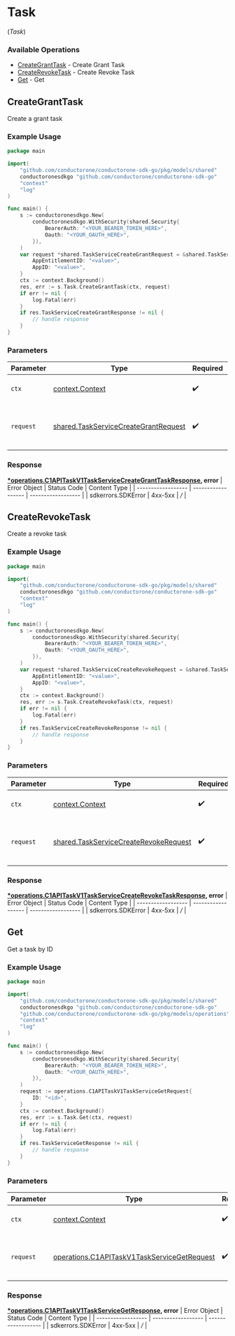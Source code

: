 # Task
(*Task*)

### Available Operations

* [CreateGrantTask](#creategranttask) - Create Grant Task
* [CreateRevokeTask](#createrevoketask) - Create Revoke Task
* [Get](#get) - Get

## CreateGrantTask

Create a grant task

### Example Usage

```go
package main

import(
	"github.com/conductorone/conductorone-sdk-go/pkg/models/shared"
	conductoronesdkgo "github.com/conductorone/conductorone-sdk-go"
	"context"
	"log"
)

func main() {
    s := conductoronesdkgo.New(
        conductoronesdkgo.WithSecurity(shared.Security{
            BearerAuth: "<YOUR_BEARER_TOKEN_HERE>",
            Oauth: "<YOUR_OAUTH_HERE>",
        }),
    )
    var request *shared.TaskServiceCreateGrantRequest = &shared.TaskServiceCreateGrantRequest{
        AppEntitlementID: "<value>",
        AppID: "<value>",
    }
    ctx := context.Background()
    res, err := s.Task.CreateGrantTask(ctx, request)
    if err != nil {
        log.Fatal(err)
    }
    if res.TaskServiceCreateGrantResponse != nil {
        // handle response
    }
}
```

### Parameters

| Parameter                                                                                        | Type                                                                                             | Required                                                                                         | Description                                                                                      |
| ------------------------------------------------------------------------------------------------ | ------------------------------------------------------------------------------------------------ | ------------------------------------------------------------------------------------------------ | ------------------------------------------------------------------------------------------------ |
| `ctx`                                                                                            | [context.Context](https://pkg.go.dev/context#Context)                                            | :heavy_check_mark:                                                                               | The context to use for the request.                                                              |
| `request`                                                                                        | [shared.TaskServiceCreateGrantRequest](../../pkg/models/shared/taskservicecreategrantrequest.md) | :heavy_check_mark:                                                                               | The request object to use for the request.                                                       |


### Response

**[*operations.C1APITaskV1TaskServiceCreateGrantTaskResponse](../../pkg/models/operations/c1apitaskv1taskservicecreategranttaskresponse.md), error**
| Error Object       | Status Code        | Content Type       |
| ------------------ | ------------------ | ------------------ |
| sdkerrors.SDKError | 4xx-5xx            | */*                |

## CreateRevokeTask

Create a revoke task

### Example Usage

```go
package main

import(
	"github.com/conductorone/conductorone-sdk-go/pkg/models/shared"
	conductoronesdkgo "github.com/conductorone/conductorone-sdk-go"
	"context"
	"log"
)

func main() {
    s := conductoronesdkgo.New(
        conductoronesdkgo.WithSecurity(shared.Security{
            BearerAuth: "<YOUR_BEARER_TOKEN_HERE>",
            Oauth: "<YOUR_OAUTH_HERE>",
        }),
    )
    var request *shared.TaskServiceCreateRevokeRequest = &shared.TaskServiceCreateRevokeRequest{
        AppEntitlementID: "<value>",
        AppID: "<value>",
    }
    ctx := context.Background()
    res, err := s.Task.CreateRevokeTask(ctx, request)
    if err != nil {
        log.Fatal(err)
    }
    if res.TaskServiceCreateRevokeResponse != nil {
        // handle response
    }
}
```

### Parameters

| Parameter                                                                                          | Type                                                                                               | Required                                                                                           | Description                                                                                        |
| -------------------------------------------------------------------------------------------------- | -------------------------------------------------------------------------------------------------- | -------------------------------------------------------------------------------------------------- | -------------------------------------------------------------------------------------------------- |
| `ctx`                                                                                              | [context.Context](https://pkg.go.dev/context#Context)                                              | :heavy_check_mark:                                                                                 | The context to use for the request.                                                                |
| `request`                                                                                          | [shared.TaskServiceCreateRevokeRequest](../../pkg/models/shared/taskservicecreaterevokerequest.md) | :heavy_check_mark:                                                                                 | The request object to use for the request.                                                         |


### Response

**[*operations.C1APITaskV1TaskServiceCreateRevokeTaskResponse](../../pkg/models/operations/c1apitaskv1taskservicecreaterevoketaskresponse.md), error**
| Error Object       | Status Code        | Content Type       |
| ------------------ | ------------------ | ------------------ |
| sdkerrors.SDKError | 4xx-5xx            | */*                |

## Get

Get a task by ID

### Example Usage

```go
package main

import(
	"github.com/conductorone/conductorone-sdk-go/pkg/models/shared"
	conductoronesdkgo "github.com/conductorone/conductorone-sdk-go"
	"github.com/conductorone/conductorone-sdk-go/pkg/models/operations"
	"context"
	"log"
)

func main() {
    s := conductoronesdkgo.New(
        conductoronesdkgo.WithSecurity(shared.Security{
            BearerAuth: "<YOUR_BEARER_TOKEN_HERE>",
            Oauth: "<YOUR_OAUTH_HERE>",
        }),
    )
    request := operations.C1APITaskV1TaskServiceGetRequest{
        ID: "<id>",
    }
    ctx := context.Background()
    res, err := s.Task.Get(ctx, request)
    if err != nil {
        log.Fatal(err)
    }
    if res.TaskServiceGetResponse != nil {
        // handle response
    }
}
```

### Parameters

| Parameter                                                                                                      | Type                                                                                                           | Required                                                                                                       | Description                                                                                                    |
| -------------------------------------------------------------------------------------------------------------- | -------------------------------------------------------------------------------------------------------------- | -------------------------------------------------------------------------------------------------------------- | -------------------------------------------------------------------------------------------------------------- |
| `ctx`                                                                                                          | [context.Context](https://pkg.go.dev/context#Context)                                                          | :heavy_check_mark:                                                                                             | The context to use for the request.                                                                            |
| `request`                                                                                                      | [operations.C1APITaskV1TaskServiceGetRequest](../../pkg/models/operations/c1apitaskv1taskservicegetrequest.md) | :heavy_check_mark:                                                                                             | The request object to use for the request.                                                                     |


### Response

**[*operations.C1APITaskV1TaskServiceGetResponse](../../pkg/models/operations/c1apitaskv1taskservicegetresponse.md), error**
| Error Object       | Status Code        | Content Type       |
| ------------------ | ------------------ | ------------------ |
| sdkerrors.SDKError | 4xx-5xx            | */*                |
